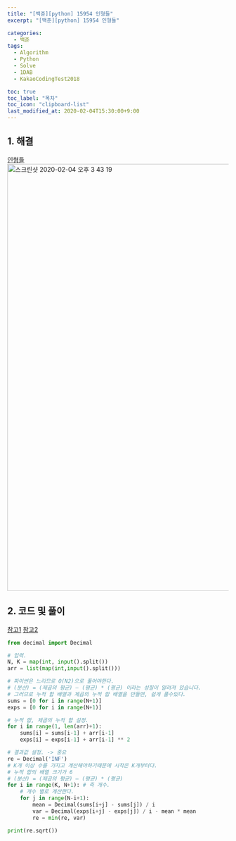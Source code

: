 ```yaml
---
title: "[백준][python] 15954 인형들"
excerpt: "[백준][python] 15954 인형들"

categories:
  - 백준
tags:
  - Algorithm
  - Python
  - Solve
  - 1DAB
  - KakaoCodingTest2018

toc: true
toc_label: "목차"
toc_icon: "clipboard-list"
last_modified_at: 2020-02-04T15:30:00+9:00
---
```


## 1. 해결
[인형들](https://www.acmicpc.net/problem/15954)  
<img width="971" alt="스크린샷 2020-02-04 오후 3 43 19" src="https://user-images.githubusercontent.com/20227720/73720352-16529000-4765-11ea-81b0-b9a2736575de.png">

## 2. 코드 및 풀이

[참고1](https://tech.kakao.com/2018/08/09/code-festival-2018-round-1/)
[참고2](https://www.snoopybox.co.kr/1950)

```python
from decimal import Decimal

# 입력.
N, K = map(int, input().split())
arr = list(map(int,input().split()))

# 파이썬은 느리므로 O(N2)으로 풀어야한다.
# (분산) = (제곱의 평균) – (평균) * (평균) 이라는 성질이 알려져 있습니다.
# 그러므로 누적 합 배열과 제곱의 누적 합 배열을 만들면, 쉽게 풀수있다.
sums = [0 for i in range(N+1)]
exps = [0 for i in range(N+1)]

# 누적 합, 제곱의 누적 합 설정.
for i in range(1, len(arr)+1):
    sums[i] = sums[i-1] + arr[i-1]
    exps[i] = exps[i-1] + arr[i-1] ** 2

# 결과값 설정. -> 중요
re = Decimal('INF')
# K개 이상 수를 가지고 계산해야하기때문에 시작은 K개부터다.
# 누적 합의 배열 크기가 6
# (분산) = (제곱의 평균) – (평균) * (평균)
for i in range(K, N+1): # 즉 개수.
    # 개수 별로 계산한다.
    for j in range(N-i+1):
        mean = Decimal(sums[i+j] - sums[j]) / i
        var = Decimal(exps[i+j] - exps[j]) / i - mean * mean
        re = min(re, var)

print(re.sqrt())
```